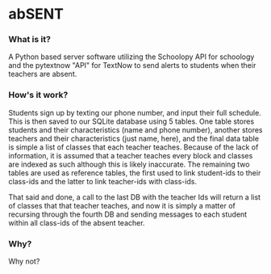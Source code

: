 # abSENT

### What is it?
A Python based server software utilizing the Schoolopy API for schoology and the pytextnow "API" for TextNow to send alerts to students when their teachers are absent. 

### How's it work?
Students sign up by texting our phone number, and input their full schedule. This is then saved to our SQLite database using 5 tables. One table stores students and their characteristics (name and phone number), another stores teachers and their characteristics (just name, here), and the final data table is simple a list of classes that each teacher teaches. Because of the lack of information, it is assumed that a teacher teaches every block and classes are indexed as such although this is likely inaccurate. The remaining two tables are used as reference tables, the first used to link student-ids to their class-ids and the latter to link teacher-ids with class-ids. 

That said and done, a call to the last DB with the teacher Ids will return a list of classes that that teacher teaches, and now it is simply a matter of recursing through the fourth DB and sending messages to each student within all class-ids of the absent teacher.

### Why?
Why not?
